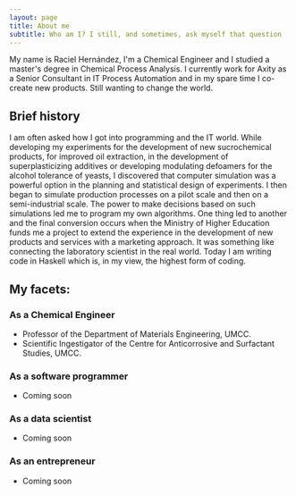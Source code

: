 ```yaml
---
layout: page
title: About me
subtitle: Who am I? I still, and sometimes, ask myself that question
---
```

My name is Raciel Hernández, I'm a Chemical Engineer and I studied a master's degree in Chemical Process Analysis. I currently work for Axity as a Senior Consultant in IT Process Automation and in my spare time I co-create new products. Still wanting to change the world.

## Brief history

I am often asked how I got into programming and the IT world. While developing my experiments for the development of new sucrochemical products, for improved oil extraction, in the development of superplasticizing additives or developing modulating defoamers for the alcohol tolerance of yeasts, I discovered that computer simulation was a powerful option in the planning and statistical design of experiments. I then began to simulate production processes on a pilot scale and then on a semi-industrial scale. The power to make decisions based on such simulations led me to program my own algorithms. One thing led to another and the final conversion occurs when the Ministry of Higher Education funds me a project to extend the experience in the development of new products and services with a marketing approach. It was something like connecting the laboratory scientist in the real world. Today I am writing code in Haskell which is, in my view, the highest form of coding.

## My facets:

### As a Chemical Engineer

- Professor of the Department of Materials Engineering, UMCC.
- Scientific Ingestigator of the Centre for Anticorrosive and Surfactant Studies, UMCC.

### As a software programmer

 - Coming soon

### As a data scientist

 - Coming soon

### As an entrepreneur

 - Coming soon